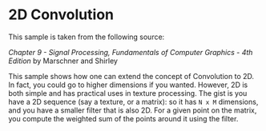 # 2D Convolution
This sample is taken from the following source:

*Chapter 9 - Signal Processing, Fundamentals of Computer Graphics - 4th Edition* by Marschner and Shirley

This sample shows how one can extend the concept of Convolution to 2D. In fact, you could go to higher
dimensions if you wanted. However, 2D is both simple and has practical uses in texture processing. The
gist is you have a 2D sequence (say a texture, or a matrix): so it has `N x M` dimensions, and you have
a smaller filter that is also 2D. For a given point on the matrix, you compute the weighted sum of the
points around it using the filter.

